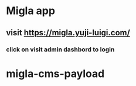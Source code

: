 # Migla app
## visit https://migla.yuji-luigi.com/ 
### click on visit admin dashbord to login 

# migla-cms-payload
